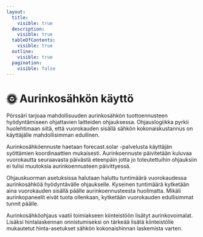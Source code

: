 ```yaml
---
layout:
  title:
    visible: true
  description:
    visible: true
  tableOfContents:
    visible: true
  outline:
    visible: true
  pagination:
    visible: false
---
```


# 🌞 Aurinkosähkön käyttö

Pörssäri tarjoaa mahdollisuuden aurinkosähkön tuottoennusteen hyödyntämiseen ohjattavien laitteiden ohjauksessa. Ohjauslogiikka pyrkii huolehtimaan siitä, että vuorokauden sisällä sähkön kokonaiskustannus on käyttäjälle mahdollisimman edullinen.

Aurinkosähköennuste haetaan forecast.solar -palvelusta käyttäjän syöttämien koordinaattien mukaisesti. Aurinkoennuste päivitetään kuluvaa vuorokautta seuraavasta päivästä eteenpäin jotta jo toteutettuihin ohjauksiin ei tulisi muutoksia aurinkoennusteen päivittyessä.

Ohjauskuorman asetuksissa halutaan haluttu tuntimäärä vuorokaudessa aurinkosähköä hyödyntävälle ohjaukselle. Kyseinen tuntimäärä kytketään aina vuorokauden sisällä päälle aurinkoennusteesta huolimatta. Mikäli aurinkopaneelit eivät tuota ollenkaan, kytketään vuorokauden edullisimmat tunnit päälle.

Aurinkosähköohjaus vaatii toimiakseen kiinteistöön lisätyt aurinkovoimalat. Lisäksi hintalaskennan onnistumiseksi on tärkeää lisätä kiinteistölle mukautetut hinta-asetukset sähkön kokonaishinnan laskemista varten.
